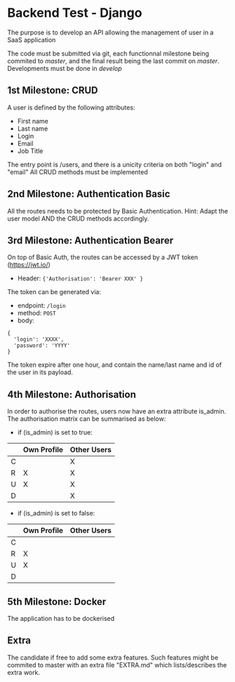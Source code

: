 # Backend Test - Django

The purpose is to develop an API allowing the management of user in a SaaS application

The code must be submitted via git, each functionnal milestone being commited to *master*, and the final result being the last commit on *master*.
Developments must be done in *develop*

## 1st Milestone: CRUD

A user is defined by the following attributes:
* First name
* Last name
* Login
* Email
* Job Title

The entry point is /users, and there is a unicity criteria on both "login" and "email"
All CRUD methods must be implemented

## 2nd Milestone: Authentication Basic

All the routes needs to be protected by Basic Authentication.
Hint: Adapt the user model AND the CRUD methods accordingly.

## 3rd Milestone:  Authentication Bearer

On top of Basic Auth, the routes can be accessed by a JWT token (https://jwt.io/)
* Header: `{'Authorisation': 'Bearer XXX' }`

The token can be generated via:
* endpoint: `/login`
* method: `POST`
* body: 
```
{
  'login': 'XXXX',
  'password': 'YYYY'
}
```

The token expire after one hour, and contain the name/last name and id of the user in its payload.

## 4th Milestone: Authorisation

In order to authorise the routes, users now have an extra attribute is_admin.
The authorisation matrix can be summarised as below:

* if (is_admin) is set to true:

|   |Own Profile|Other Users|
|---|-----------|-----------|
| C |   | X |
| R | X | X |
| U | X | X |
| D |   | X |

* if (is_admin) is set to false:

|   |Own Profile|Other Users|
|---|-----------|-----------|
| C |   |   |
| R | X |   |
| U | X |   |
| D |   |   |

## 5th Milestone: Docker

The application has to be dockerised

## Extra

The candidate if free to add some extra features. Such features might be commited to master with an extra file "EXTRA.md" which lists/describes the extra work.




